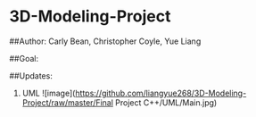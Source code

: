 # 3D-Modeling-Project
##Author:
Carly Bean, Christopher Coyle, Yue Liang

##Goal:

##Updates:
1. UML ![image](https://github.com/liangyue268/3D-Modeling-Project/raw/master/Final Project C++/UML/Main.jpg)
